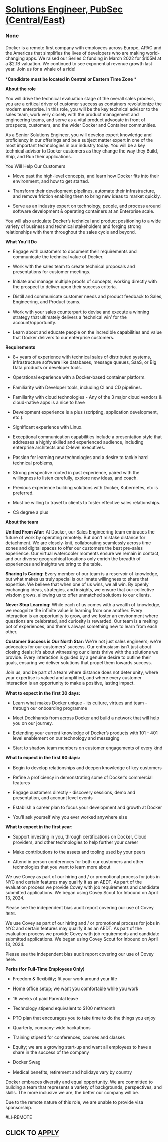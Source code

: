 # [Solutions Engineer, PubSec (Central/East)](https://www.remotewlb.com/apply/solutions-engineer-pubsec-central-east)  
### None  
####  

Docker is a remote first company with employees across Europe, APAC and the Americas that simplifies the lives of developers who are making world-changing apps. We raised our Series C funding in March 2022 for $105M at a $2.1B valuation. We continued to see exponential revenue growth last year. Join us for a whale of a ride!

 ***Candidate must be located in Central or Eastern Time Zone** *

 **About the role**

You will drive the technical evaluation stage of the overall sales process, you are a critical driver of customer success as containers revolutionize the modern enterprise. In this role, you will be the key technical advisor to the sales team, work very closely with the product management and engineering teams, and serve as a vital product advocate in front of prospects, customers, and the wider Docker and Container communities.

As a Senior Solutions Engineer, you will develop expert knowledge and proficiency in our offerings and be a subject matter expert in one of the most important technologies in our industry today. You will be a key technical advisor to Docker customers as they change the way they Build, Ship, and Run their applications.

You Will Help Our Customers

  * Move past the high-level concepts, and learn how Docker fits into their environment, and how to get started.

  * Transform their development pipelines, automate their infrastructure, and remove friction enabling them to bring new ideas to market quickly.

  * Serve as an industry expert on technology, people, and process around software development & operating containers at an Enterprise scale.

You will also articulate Docker’s technical and product positioning to a wide variety of business and technical stakeholders and forging strong relationships with them throughout the sales cycle and beyond.

 **What You’ll Do**

  * Engage with customers to document their requirements and communicate the technical value of Docker.

  * Work with the sales team to create technical proposals and presentations for customer meetings.

  * Initiate and manage multiple proofs of concepts, working directly with the prospect to deliver upon their success criteria.

  * Distill and communicate customer needs and product feedback to Sales, Engineering, and Product teams.

  * Work with your sales counterpart to devise and execute a winning strategy that ultimately delivers a ‘technical win’ for the account/opportunity.

  * Learn about and educate people on the incredible capabilities and value that Docker delivers to our enterprise customers.

 **Requirements**

  * 8+ years of experience with technical sales of distributed systems, infrastructure software like databases, message queues, SaaS, or Big Data products or developer tools.

  * Operational experience with a Docker-based container platform.

  * Familiarity with Developer tools, including CI and CD pipelines.

  * Familiarity with cloud technologies - Any of the 3 major cloud vendors & cloud-native apps is a nice to have

  * Development experience is a plus (scripting, application development, etc.).

  * Significant experience with Linux.

  * Exceptional communication capabilities include a presentation style that addresses a highly skilled and experienced audience, including enterprise architects and C-level executives.

  * Passion for learning new technologies and a desire to tackle hard technical problems,

  * Strong perspective rooted in past experience, paired with the willingness to listen carefully, explore new ideas, and coach.

  * Previous experience building solutions with Docker, Kubernetes, etc is preferred.

  * Must be willing to travel to clients to foster effective sales relationships.

  * CS degree a plus

 **About the team**

 **Unified From Afar:** At Docker, our Sales Engineering team embraces the future of work by operating remotely. But don't mistake distance for detachment. We are closely-knit, collaborating seamlessly across time zones and digital spaces to offer our customers the best pre-sales experience. Our virtual watercooler moments ensure we remain in contact, and our diverse geographical locations only enrich the breadth of experiences and insights we bring to the table.

 **Sharing Is Caring:** Every member of our team is a reservoir of knowledge, but what makes us truly special is our innate willingness to share that expertise. We believe that when one of us wins, we all win. By openly exchanging ideas, strategies, and insights, we ensure that our collective wisdom grows, allowing us to offer unmatched solutions to our clients.

 **Never Stop Learning:** While each of us comes with a wealth of knowledge, we recognize the infinite value in learning from one another. Every interaction is an opportunity to grow, and we foster an environment where questions are celebrated, and curiosity is rewarded. Our team is a melting pot of experiences, and there's always something new to learn from each other.

 **Customer Success is Our North Star:** We're not just sales engineers; we're advocates for our customers' success. Our enthusiasm isn't just about closing deals; it's about witnessing our clients thrive with the solutions we provide. Every interaction is guided by a genuine desire to outline their goals, ensuring we deliver solutions that propel them towards success.

Join us, and be part of a team where distance does not deter unity, where your expertise is valued and amplified, and where every customer interaction is an opportunity to make a positive, lasting impact.

 **What to expect in the first 30 days:**

  * Learn what makes Docker unique - its culture, virtues and team - through our onboarding programme

  * Meet Dockhands from across Docker and build a network that will help you on our journey. 

  * Extending your current knowledge of Docker’s products with 101 - 401 level enablement on our technology and messaging

  * Start to shadow team members on customer engagements of every kind

 **What to expect in the first 90 days:**

  * Begin to develop relationships and deepen knowledge of key customers

  * Refine a proficiency in demonstrating some of Docker’s commercial features

  * Engage customers directly - discovery sessions, demo and presentation, and account level events

  * Establish a career plan to focus your development and growth at Docker

  * You’ll ask yourself why you ever worked anywhere else

 **What to expect in the first year:**

  * Support investing in you, through certifications on Docker, Cloud providers, and other technologies to help further your career

  * Make contributions to the assets and tooling used by your peers

  * Attend in person conferences for both our customers and other technologies that you want to learn more about

  

We use Covey as part of our hiring and / or promotional process for jobs in NYC and certain features may qualify it as an AEDT. As part of the evaluation process we provide Covey with job requirements and candidate submitted applications. We began using Covey Scout for Inbound on April 13, 2024.

Please see the independent bias audit report covering our use of Covey here.

We use Covey as part of our hiring and / or promotional process for jobs in NYC and certain features may qualify it as an AEDT. As part of the evaluation process we provide Covey with job requirements and candidate submitted applications. We began using Covey Scout for Inbound on April 13, 2024.

Please see the independent bias audit report covering our use of Covey here.

 **Perks (for Full-Time Employees Only)**

  * Freedom & flexibility; fit your work around your life

  * Home office setup; we want you comfortable while you work

  * 16 weeks of paid Parental leave

  * Technology stipend equivalent to $100 net/month

  * PTO plan that encourages you to take time to do the things you enjoy

  * Quarterly, company-wide hackathons

  * Training stipend for conferences, courses and classes

  * Equity; we are a growing start-up and want all employees to have a share in the success of the company

  * Docker Swag

  * Medical benefits, retirement and holidays vary by country

Docker embraces diversity and equal opportunity. We are committed to building a team that represents a variety of backgrounds, perspectives, and skills. The more inclusive we are, the better our company will be.

Due to the remote nature of this role, we are unable to provide visa sponsorship.

#LI-REMOTE

  
## CLICK TO [APPLY](https://www.remotewlb.com/apply/solutions-engineer-pubsec-central-east)

